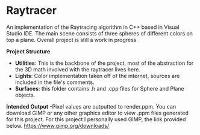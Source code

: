 # Raytracer

An implementation of the Raytracing algorithm in C++ based in Visual Studio IDE. The main scene consists of three spheres of different colors on top a plane. Overall project is still a work in progress

**Project Structure**

- **Utilities**: This is the backbone of the project, most of the abstraction for the 3D math involved with the raytracer lives here.
- **Lights**: Color implementation taken off of the internet, sources are included in the file's comments.
- **Surfaces**: this folder contains .h and .cpp files for Sphere and Plane objects.

**Intended Output**
-Pixel values are outputted to render.ppm. You can download GIMP or any other graphics editor to view .ppm files generated for this project.
For this project I personally used GIMP, the link provided below.
https://www.gimp.org/downloads/
